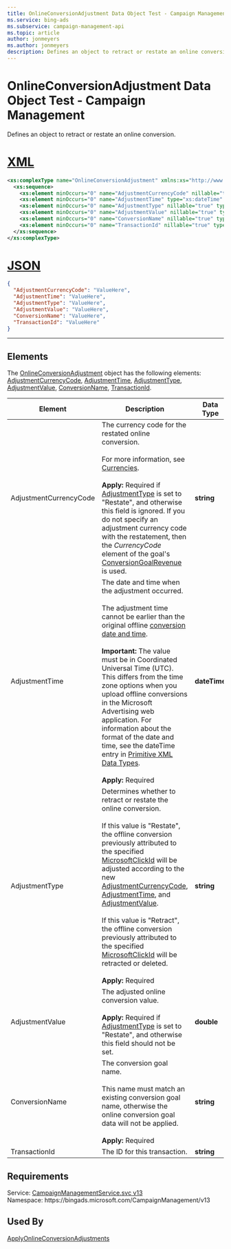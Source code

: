 ```yaml
---
title: OnlineConversionAdjustment Data Object Test - Campaign Management
ms.service: bing-ads
ms.subservice: campaign-management-api
ms.topic: article
author: jonmeyers
ms.author: jonmeyers
description: Defines an object to retract or restate an online conversion.(test)
---
```

# OnlineConversionAdjustment Data Object Test - Campaign Management
Defines an object to retract or restate an online conversion.

# [XML](#tab/xml)

```xml
<xs:complexType name="OnlineConversionAdjustment" xmlns:xs="http://www.w3.org/2001/XMLSchema">
  <xs:sequence>
    <xs:element minOccurs="0" name="AdjustmentCurrencyCode" nillable="true" type="xs:string" />
    <xs:element minOccurs="0" name="AdjustmentTime" type="xs:dateTime" />
    <xs:element minOccurs="0" name="AdjustmentType" nillable="true" type="xs:string" />
    <xs:element minOccurs="0" name="AdjustmentValue" nillable="true" type="xs:double" />
    <xs:element minOccurs="0" name="ConversionName" nillable="true" type="xs:string" />
    <xs:element minOccurs="0" name="TransactionId" nillable="true" type="xs:string" />
  </xs:sequence>
</xs:complexType>
```

# [JSON](#tab/json)

```json
{
  "AdjustmentCurrencyCode": "ValueHere",
  "AdjustmentTime": "ValueHere",
  "AdjustmentType": "ValueHere",
  "AdjustmentValue": "ValueHere",
  "ConversionName": "ValueHere",
  "TransactionId": "ValueHere"
}
```

-----

## <a name="elements"></a>Elements

The [OnlineConversionAdjustment](onlineconversionadjustment.md) object has the following elements: [AdjustmentCurrencyCode](#adjustmentcurrencycode), [AdjustmentTime](#adjustmenttime), [AdjustmentType](#adjustmenttype), [AdjustmentValue](#adjustmentvalue), [ConversionName](#conversionname), [TransactionId](#transactionid).

|Element|Description|Data Type|
|-----------|---------------|-------------|
|<a name="adjustmentcurrencycode"></a>AdjustmentCurrencyCode|The currency code for the restated online conversion.<br/><br/>For more information, see [Currencies](../guides/currencies.md).<br/><br/>**Apply:** Required if [AdjustmentType](#adjustmenttype) is set to "Restate", and otherwise this field is ignored. If you do not specify an adjustment currency code with the restatement, then the *CurrencyCode* element of the goal's [ConversionGoalRevenue](conversiongoalrevenue.md) is used.|**string**|
|<a name="adjustmenttime"></a>AdjustmentTime|The date and time when the adjustment occurred.<br/><br/>The adjustment time cannot be earlier than the original offline [conversion date and time](offlineconversion.md#conversiontime).<br/><br/>**Important:** The value must be in Coordinated Universal Time (UTC). This differs from the time zone options when you upload offline conversions in the Microsoft Advertising web application. For information about the format of the date and time, see the dateTime entry in [Primitive XML Data Types](https://go.microsoft.com/fwlink/?linkid=859198).<br/><br/>**Apply:** Required|**dateTime**|
|<a name="adjustmenttype"></a>AdjustmentType|Determines whether to retract or restate the online conversion.<br/><br/>If this value is "Restate", the offline conversion previously attributed to the specified [MicrosoftClickId](offlineconversion.md#microsoftclickid) will be adjusted according to the new [AdjustmentCurrencyCode](#adjustmentcurrencycode), [AdjustmentTime](#adjustmenttime), and [AdjustmentValue](#adjustmentvalue).<br/><br/>If this value is "Retract", the offline conversion previously attributed to the specified [MicrosoftClickId](offlineconversion.md#microsoftclickid) will be retracted or deleted.<br/><br/>**Apply:** Required|**string**|
|<a name="adjustmentvalue"></a>AdjustmentValue|The adjusted online conversion value.<br/><br/>**Apply:** Required if [AdjustmentType](#adjustmenttype) is set to "Restate", and otherwise this field should not be set.|**double**|
|<a name="conversionname"></a>ConversionName|The conversion goal name.<br/><br/>This name must match an existing conversion goal name, otherwise the online conversion goal data will not be applied.<br/><br/>**Apply:** Required|**string**|
|<a name="transactionid"></a>TransactionId|The ID for this transaction.|**string**|

## Requirements
Service: [CampaignManagementService.svc v13](https://campaign.api.bingads.microsoft.com/Api/Advertiser/CampaignManagement/v13/CampaignManagementService.svc)  
Namespace: https\://bingads.microsoft.com/CampaignManagement/v13  

## Used By
[ApplyOnlineConversionAdjustments](applyonlineconversionadjustments.md)  
